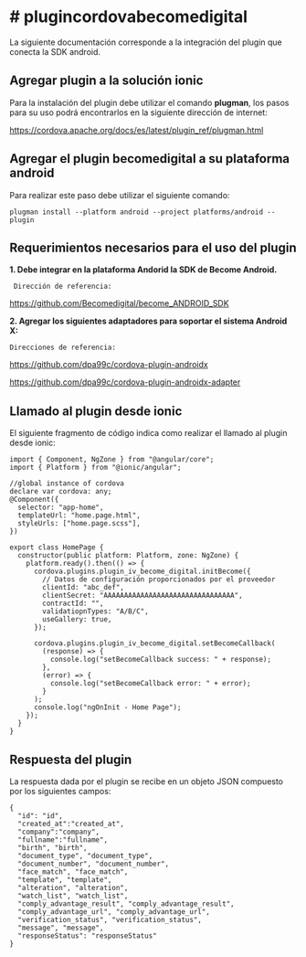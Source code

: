 # # plugincordovabecomedigital

La siguiente documentación corresponde a la integración del plugin que conecta la SDK android.

## Agregar plugin a la solución ionic
Para la instalación del plugin debe utilizar el comando **plugman**, los pasos para su uso podrá encontrarlos en la siguiente dirección de internet:

  https://cordova.apache.org/docs/es/latest/plugin_ref/plugman.html

## Agregar el plugin becomedigital a su plataforma android

Para realizar este paso debe utilizar el siguiente comando:

    plugman install --platform android --project platforms/android --plugin

## Requerimientos necesarios para el uso del plugin

**1. Debe integrar en la plataforma Andorid la SDK de Become Android.**

     Dirección de referencia: 
   
   https://github.com/Becomedigital/become_ANDROID_SDK
		 
**2. Agregar los siguientes adaptadores para soportar el sistema Android X:**

    Direcciones de referencia:
   https://github.com/dpa99c/cordova-plugin-androidx
   
   https://github.com/dpa99c/cordova-plugin-androidx-adapter

## Llamado al plugin desde ionic
El siguiente fragmento de código indica como realizar el llamado al plugin desde ionic:

    import { Component, NgZone } from "@angular/core";
    import { Platform } from "@ionic/angular";

    //global instance of cordova
    declare var cordova: any;
    @Component({
      selector: "app-home",
      templateUrl: "home.page.html",
      styleUrls: ["home.page.scss"],
    })
    
    export class HomePage {
      constructor(public platform: Platform, zone: NgZone) {
        platform.ready().then(() => {
          cordova.plugins.plugin_iv_become_digital.initBecome({
            // Datos de configuración proporcionados por el proveedor
            clientId: "abc_def",
            clientSecret: "AAAAAAAAAAAAAAAAAAAAAAAAAAAAAAAA",
            contractId: "",
            validatiopnTypes: "A/B/C",
            useGallery: true,
          });

          cordova.plugins.plugin_iv_become_digital.setBecomeCallback(
            (response) => {
              console.log("setBecomeCallback success: " + response);
            },
            (error) => {
              console.log("setBecomeCallback error: " + error);
            }
          );
          console.log("ngOnInit - Home Page");
        });
      }
    }

    
## Respuesta del plugin

La respuesta dada por el plugin se recibe en un objeto JSON compuesto por los siguientes campos:

    {
      "id": "id",
      "created_at":"created_at",
      "company":"company",
      "fullname":"fullname",
      "birth", "birth",
      "document_type", "document_type",
      "document_number", "document_number",
      "face_match", "face_match",
      "template", "template",
      "alteration", "alteration",
      "watch_list", "watch_list",
      "comply_advantage_result", "comply_advantage_result",
      "comply_advantage_url", "comply_advantage_url",
      "verification_status", "verification_status",
      "message", "message",
      "responseStatus": "responseStatus"
    }

